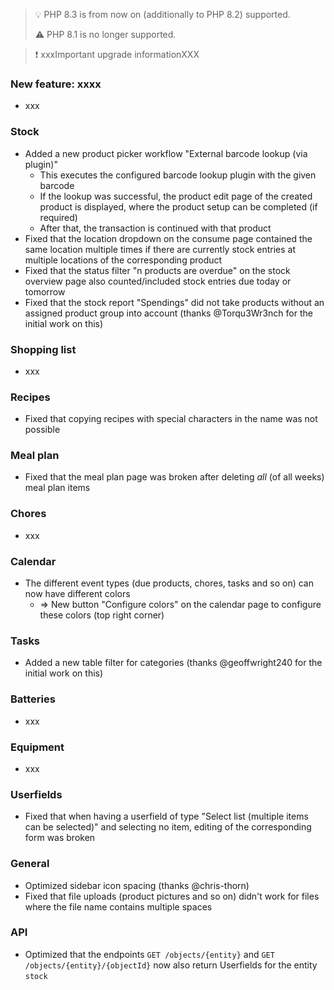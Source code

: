 > 💡 PHP 8.3 is from now on (additionally to PHP 8.2) supported.
>
> ⚠️ PHP 8.1 is no longer supported.

> ❗ xxxImportant upgrade informationXXX

### New feature: xxxx

- xxx

### Stock

- Added a new product picker workflow "External barcode lookup (via plugin)"
  - This executes the configured barcode lookup plugin with the given barcode
  - If the lookup was successful, the product edit page of the created product is displayed, where the product setup can be completed (if required)
  - After that, the transaction is continued with that product
- Fixed that the location dropdown on the consume page contained the same location multiple times if there are currently stock entries at multiple locations of the corresponding product
- Fixed that the status filter "n products are overdue" on the stock overview page also counted/included stock entries due today or tomorrow
- Fixed that the stock report "Spendings" did not take products without an assigned product group into account (thanks @Torqu3Wr3nch for the initial work on this)

### Shopping list

- xxx

### Recipes

- Fixed that copying recipes with special characters in the name was not possible

### Meal plan

- Fixed that the meal plan page was broken after deleting _all_ (of all weeks) meal plan items

### Chores

- xxx

### Calendar

- The different event types (due products, chores, tasks and so on) can now have different colors
  - => New button "Configure colors" on the calendar page to configure these colors (top right corner)

### Tasks

- Added a new table filter for categories (thanks @geoffwright240 for the initial work on this)

### Batteries

- xxx

### Equipment

- xxx

### Userfields

- Fixed that when having a userfield of type "Select list (multiple items can be selected)" and selecting no item, editing of the corresponding form was broken

### General

- Optimized sidebar icon spacing (thanks @chris-thorn)
- Fixed that file uploads (product pictures and so on) didn't work for files where the file name contains multiple spaces

### API

- Optimized that the endpoints `GET /objects/{entity}` and `GET /objects/{entity}/{objectId}` now also return Userfields for the entity `stock`
